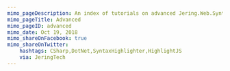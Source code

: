 ```yaml
---
mimo_pageDescription: An index of tutorials on advanced Jering.Web.SyntaxHighlighters.HighlightJS topics.
mimo_pageTitle: Advanced
mimo_pageID: advanced
mimo_date: Oct 19, 2018
mimo_shareOnFacebook: true
mimo_shareOnTwitter:
    hashtags: CSharp,DotNet,SyntaxHighlighter,HighlightJS
    via: JeringTech
---
```

